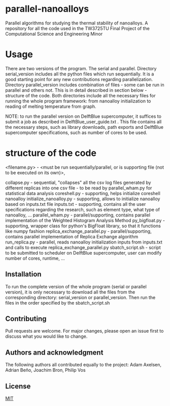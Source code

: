 # parallel-nanoalloys
Parallel algorithms for studying the thermal stability of nanoalloys. A repository for all the code used in the TW3725TU Final Project of the Computational Science and Engineering Minor 

# Usage
There are two versions of the program. The serial and parallel. Directory serial_version includes all the python files which run sequentially. It is a good starting point for any new contributions regarding parallelization. Directory parallel_version includes combination of files - some can be run in parallel and others not. This is in detail described in section below - structure of the code. Both directories include all the necessary files for running the whole program framework: from nanoalloy initialization to reading of melting temperature from graph.

NOTE: to run the parallel version on DelftBlue supercomputer, it suffices to submit a job as described in DelftBlue_user_guide.txt . This file contains all the necessary steps, such as library downloads, path exports and DelftBlue supercomputer specifications, such as number of cores to be used. 

# structure of the code
<filename.py> - <must be run sequentially/parallel, or is supporting file (not to be executed on its own)>, <description of the functionality>

collapse.py - sequential, "collapses" all the csv log files generated by different replicas into one csv file - to be read by parallel_wham.py for statistical data analysis
coreshell.py - supporting, helps initialize coreshell nanoalloy
initialize_nanoalloy.py - supporting, allows to initialize nanoalloy based on inputs.txt file
inputs.txt - supporting, contains all the user specifications regarding the research, such as element type, what type of nanoalloy, ...
parallel_wham.py - parallel/supporting, contains parallel implementation of the Weighted Histogram Analysis Method
py_bigfloat.py - supporting, wrapper class for python's BigFloat library, so that it functions like numpy fashion
replica_exchange_parallel.py - parallel/supporting, contains parallel implementation of Replica Exchange algorithm
run_replica.py - parallel, reads nanoalloy initialization inputs from inputs.txt and calls to execute replica_exchange_parallel.py
sbatch_script.sh - script to be submitted to scheduler on DelftBlue supercomputer, user can modify number of cores, runtime, ...

## Installation
To run the complete version of the whole program (serial or parallel version), it is only necessary to download all the files from the corresponding directory: serial_version or parallel_version. Then run the files in the order specified by the sbatch_script.sh

## Contributing

Pull requests are welcome. For major changes, please open an issue first
to discuss what you would like to change.

## Authors and acknowledgment

The following authors all contributed equally to the project: Adam Axelsen, Adrian Beňo, Joachim Bron, Philip Vos

## License

[MIT](https://choosealicense.com/licenses/mit/)
